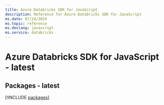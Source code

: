 ```yaml
---
title: Azure Databricks SDK for JavaScript
description: Reference for Azure Databricks SDK for JavaScript
ms.date: 07/24/2024
ms.topic: reference
ms.devlang: javascript
ms.service: databricks
---
```

# Azure Databricks SDK for JavaScript - latest
## Packages - latest
[!INCLUDE [packages](databricks-index.md)]